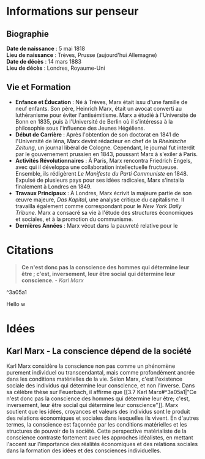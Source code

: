 # Informations sur penseur

## Biographie
**Date de naissance** : 5 mai 1818  
**Lieu de naissance** : Trèves, Prusse (aujourd'hui Allemagne)  
**Date de décès** : 14 mars 1883  
**Lieu de décès** : Londres, Royaume-Uni


## Vie et Formation
- **Enfance et Éducation** : Né à Trèves, Marx était issu d'une famille de neuf enfants. Son père, Heinrich Marx, était un avocat converti au luthéranisme pour éviter l'antisémitisme. Marx a étudié à l'Université de Bonn en 1835, puis à l'Université de Berlin où il s'intéressa à la philosophie sous l'influence des Jeunes Hégéliens.
- **Début de Carrière** : Après l'obtention de son doctorat en 1841 de l'Université de Iéna, Marx devint rédacteur en chef de la *Rheinische Zeitung*, un journal libéral de Cologne. Cependant, le journal fut interdit par le gouvernement prussien en 1843, poussant Marx à s'exiler à Paris.
- **Activités Révolutionnaires** : À Paris, Marx rencontra Friedrich Engels, avec qui il développa une collaboration intellectuelle fructueuse. Ensemble, ils rédigèrent *Le Manifeste du Parti Communiste* en 1848. Expulsé de plusieurs pays pour ses idées radicales, Marx s'installa finalement à Londres en 1849.
- **Travaux Principaux** : À Londres, Marx écrivit la majeure partie de son œuvre majeure, *Das Kapital*, une analyse critique du capitalisme. Il travailla également comme correspondant pour le *New York Daily Tribune*. Marx a consacré sa vie à l'étude des structures économiques et sociales, et à la promotion du communisme.
- **Dernières Années** : Marx vécut dans la pauvreté relative pour le



# Citations
> **Ce n'est donc pas la conscience des hommes qui détermine leur être ; c'est, inversement, leur être social qui détermine leur conscience**. - _Karl Marx_

^3a05a1


Hello w



# Idées

## Karl Marx - La conscience dépend de la société
Karl Marx considère la conscience non pas comme un phénomène purement individuel ou transcendantal, mais comme profondément ancrée dans les conditions matérielles de la vie. Selon Marx, c'est l'existence sociale des individus qui détermine leur conscience, et non l'inverse. Dans sa célèbre thèse sur Feuerbach, il affirme que [[3.7 Karl Marx#^3a05a1|"Ce n'est donc pas la conscience des hommes qui détermine leur être; c'est, inversement, leur être social qui détermine leur conscience"]]. Marx soutient que les idées, croyances et valeurs des individus sont le produit des relations économiques et sociales dans lesquelles ils vivent. En d'autres termes, la conscience est façonnée par les conditions matérielles et les structures de pouvoir de la société. Cette perspective matérialiste de la conscience contraste fortement avec les approches idéalistes, en mettant l'accent sur l'importance des réalités économiques et des relations sociales dans la formation des idées et des consciences individuelles.
